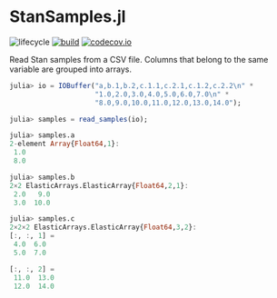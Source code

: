 # StanSamples.jl

![lifecycle](https://img.shields.io/badge/lifecycle-maturing-blue.svg)
[![build](https://github.com/tpapp/StanSamples.jl/workflows/CI/badge.svg)](https://github.com/tpapp/StanSamples.jl/actions?query=workflow%3ACI)
[![codecov.io](http://codecov.io/github/tpapp/StanSamples.jl/coverage.svg?branch=master)](http://codecov.io/github/tpapp/StanSamples.jl?branch=master)

Read Stan samples from a CSV file. Columns that belong to the same variable are grouped into arrays.

```julia
julia> io = IOBuffer("a,b.1,b.2,c.1.1,c.2.1,c.1.2,c.2.2\n" *
                     "1.0,2.0,3.0,4.0,5.0,6.0,7.0\n" *
                     "8.0,9.0,10.0,11.0,12.0,13.0,14.0");

julia> samples = read_samples(io);

julia> samples.a
2-element Array{Float64,1}:
 1.0
 8.0

julia> samples.b
2×2 ElasticArrays.ElasticArray{Float64,2,1}:
 2.0   9.0
 3.0  10.0

julia> samples.c
2×2×2 ElasticArrays.ElasticArray{Float64,3,2}:
[:, :, 1] =
 4.0  6.0
 5.0  7.0

[:, :, 2] =
 11.0  13.0
 12.0  14.0
```
